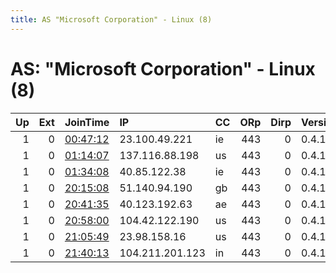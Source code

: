 ```yaml
---
title: AS "Microsoft Corporation" - Linux (8)
---
```


# AS: "Microsoft Corporation" - Linux (8)

|   Up |   Ext | JoinTime                                                                                            | IP              | CC   |   ORp |   Dirp | Version   | Contact   | Nickname   |   eFamMembers |
|-----:|------:|:----------------------------------------------------------------------------------------------------|:----------------|:-----|------:|-------:|:----------|:----------|:-----------|--------------:|
|    1 |     0 | [00:47:12](https://metrics.torproject.org/rs.html#details/873AE9C06A4DB39B8BD76BE1C45219E43557C564) | 23.100.49.221   | ie   |   443 |      0 | 0.4.1.7   | None      | Unnamed    |             1 |
|    1 |     0 | [01:14:07](https://metrics.torproject.org/rs.html#details/4A5355806047CF8DF45A822BBC81A58F73D77D04) | 137.116.88.198  | us   |   443 |      0 | 0.4.1.7   | None      | Unnamed    |             1 |
|    1 |     0 | [01:34:08](https://metrics.torproject.org/rs.html#details/C31CD7B2C8CD4654101516E2983E29395934F26B) | 40.85.122.38    | ie   |   443 |      0 | 0.4.1.7   | None      | Unnamed    |             1 |
|    1 |     0 | [20:15:08](https://metrics.torproject.org/rs.html#details/A1F61AC61472FE4329427C0A3F4D2CBEB6780815) | 51.140.94.190   | gb   |   443 |      0 | 0.4.1.7   | None      | Unnamed    |             1 |
|    1 |     0 | [20:41:35](https://metrics.torproject.org/rs.html#details/B5278AC065FE04C203050F4B2173FD427EAFADB6) | 40.123.192.63   | ae   |   443 |      0 | 0.4.1.7   | None      | Unnamed    |             1 |
|    1 |     0 | [20:58:00](https://metrics.torproject.org/rs.html#details/E4FFFA5335E9A375CA5395F944AE59D48C43E231) | 104.42.122.190  | us   |   443 |      0 | 0.4.1.7   | None      | Unnamed    |             1 |
|    1 |     0 | [21:05:49](https://metrics.torproject.org/rs.html#details/730870235A4479BA21DB8698978130FDF4D86968) | 23.98.158.16    | us   |   443 |      0 | 0.4.1.7   | None      | Unnamed    |             1 |
|    1 |     0 | [21:40:13](https://metrics.torproject.org/rs.html#details/EC99B59DDF000810D102ADDF38C4DA2A0B4DA162) | 104.211.201.123 | in   |   443 |      0 | 0.4.1.7   | None      | Unnamed    |             1 |
